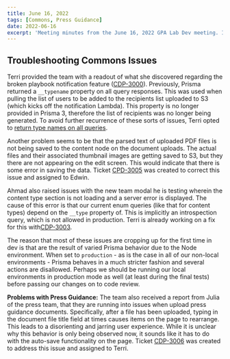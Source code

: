 ```yaml
---
title: June 16, 2022
tags: [Commons, Press Guidance]
date: 2022-06-16
excerpt: 'Meeting minutes from the June 16, 2022 GPA Lab Dev meeting. In this meeting, we discuss an issue with press guidance documents in Commons.'
---
```


## Troubleshooting Commons Issues

Terri provided the team with a readout of what she discovered regarding the broken playbook notification feature ([CDP-3000](https://design.atlassian.net/browse/CDP-3000)). Previously, Prisma returned a `__typename` property on all query responses. This was used when pulling the list of users to be added to the recipients list uploaded to S3 (which kicks off the notification Lambda). This property is no longer provided in Prisma 3, therefore the list of recipients was no longer being generated. To avoid further recurrence of these sorts of issues, Terri opted to [return type names on all queries](https://github.com/IIP-Design/content-commons-server/commit/4fbfc08b2674bec603b185ca4c38bcf88747f7af).

Another problem seems to be that the parsed text of uploaded PDF files is not being saved to the content node on the document uploads. The actual files and their associated thumbnail images are getting saved to S3, but they there are not appearing on the edit screen. This would indicate that there is some error in saving the data. Ticket [CPD-3005](https://design.atlassian.net/browse/CDP-3005) was created to correct this issue and assigned to Edwin.

Ahmad also raised issues with the new team modal he is testing wherein the content type section is not loading and a server error is displayed. The cause of this error is that our current enum queries (like that for content types) depend on the `__type` property of. This is implicitly an introspection query, which is not allowed in production. Terri is already working on a fix for this with[CDP-3003](https://design.atlassian.net/browse/CDP-3003).

The reason that most of these issues are cropping up for the first time in dev is that are the result of varied Prisma behavior due to the Node environment. When set to `production` - as is the case in all of our non-local environments - Prisma behaves in a much stricter fashion and several actions are disallowed. Perhaps we should be running our local environments in production mode as well (at least during the final tests) before passing our changes on to code review.

**Problems with Press Guidance:** The team also received a report from Julia of the press team, that they are running into issues when upload press guidance documents. Specifically, after a file has been uploaded, typing in the document file title field at times causes items on the page to rearrange. This leads to a disorienting and jarring user experience. While it is unclear why this behavior is only being observed now, it sounds like it has to do with the auto-save functionality on the page. Ticket [CDP-3006](https://design.atlassian.net/browse/CDP-3006) was created to address this issue and assigned to Terri.
